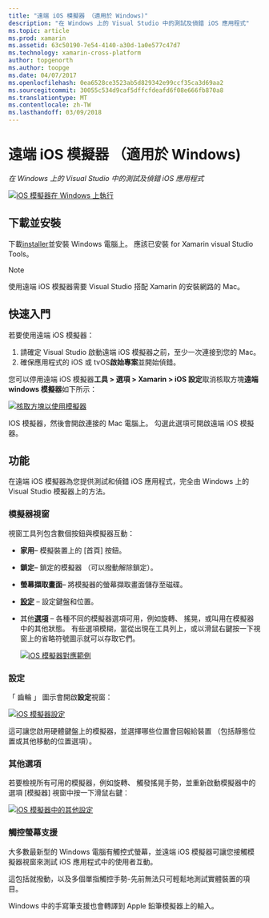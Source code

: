 ```yaml
---
title: "遠端 iOS 模擬器 （適用於 Windows)"
description: "在 Windows 上的 Visual Studio 中的測試及偵錯 iOS 應用程式"
ms.topic: article
ms.prod: xamarin
ms.assetid: 63c50190-7e54-4140-a30d-1a0e577c47d7
ms.technology: xamarin-cross-platform
author: topgenorth
ms.author: toopge
ms.date: 04/07/2017
ms.openlocfilehash: 0ea6528ce3523ab5d829342e99ccf35ca3d69aa2
ms.sourcegitcommit: 30055c534d9caf5dffcfdeafd6f08e666fb870a8
ms.translationtype: MT
ms.contentlocale: zh-TW
ms.lasthandoff: 03/09/2018
---
```

# <a name="remoted-ios-simulator-for-windows"></a>遠端 iOS 模擬器 （適用於 Windows)

_在 Windows 上的 Visual Studio 中的測試及偵錯 iOS 應用程式_

[![](ios-simulator-images/hero-sml.png "iOS 模擬器在 Windows 上執行")](ios-simulator-images/hero.png#lightbox)

## <a name="download-and-install"></a>下載並安裝

下載[installer](https://dl.xamarin.com/xamarin-simulator/Xamarin.Simulator.Installer.msi)並安裝 Windows 電腦上。 應該已安裝 for Xamarin visual Studio Tools。

> [!NOTE]
> 使用遠端 iOS 模擬器需要 Visual Studio 搭配 Xamarin 的安裝網路的 Mac。

## <a name="getting-started"></a>快速入門

若要使用遠端 iOS 模擬器：

1. 請確定 Visual Studio 啟動遠端 iOS 模擬器之前，至少一次連接到您的 Mac。
2. 確保應用程式的 iOS 或 tvOS**啟始專案**並開始偵錯。

您可以停用遠端 iOS 模擬器**工具 > 選項 > Xamarin > iOS 設定**取消核取方塊**遠端 windows 模擬器**如下所示：

[![](ios-simulator-images/options-sml.png "核取方塊以使用模擬器")](ios-simulator-images/options.png#lightbox)

IOS 模擬器，然後會開啟連接的 Mac 電腦上。 勾選此選項可開啟遠端 iOS 模擬器。

## <a name="features"></a>功能

在遠端 iOS 模擬器為您提供測試和偵錯 iOS 應用程式，完全由 Windows 上的 Visual Studio 模擬器上的方法。

### <a name="simulator-window"></a>模擬器視窗

視窗工具列包含數個按鈕與模擬器互動：

- **家用**– 模擬裝置上的 [首頁] 按鈕。
- **鎖定**– 鎖定的模擬器 （可以撥動解除鎖定）。
- **螢幕擷取畫面**– 將模擬器的螢幕擷取畫面儲存至磁碟。
- [**設定**](#settings) – 設定鍵盤和位置。
 - 其他[**選項**](#options) – 各種不同的模擬器選項可用，例如旋轉、 搖晃，或叫用在模擬器中的其他狀態。 有些選項模糊，當從出現在工具列上，或以滑鼠右鍵按一下視窗上的省略符號圖示就可以存取它們。

    [![](ios-simulator-images/maps-app-sml.png "iOS 模擬器對應範例")](ios-simulator-images/maps-app.png#lightbox)


### <a name="settings"></a>設定

「 齒輪 」 圖示會開啟**設定**視窗：

[![](ios-simulator-images/settings-sml.png "iOS 模擬器設定")](ios-simulator-images/settings.png#lightbox)

這可讓您啟用硬體鍵盤上的模擬器，並選擇哪些位置會回報給裝置 （包括靜態位置或其他移動的位置選項）。



### <a name="other-options"></a>其他選項

若要檢視所有可用的模擬器，例如旋轉、 觸發搖晃手勢，並重新啟動模擬器中的選項 [模擬器] 視窗中按一下滑鼠右鍵：

[![](ios-simulator-images/more-sml.png "iOS 模擬器中的其他設定")](ios-simulator-images/more.png#lightbox)

### <a name="touchscreen-support"></a>觸控螢幕支援

大多數最新型的 Windows 電腦有觸控式螢幕，並遠端 iOS 模擬器可讓您接觸模擬器視窗來測試 iOS 應用程式中的使用者互動。

這包括就撥動，以及多個單指觸控手勢-先前無法只可輕鬆地測試實體裝置的項目。

Windows 中的手寫筆支援也會轉譯到 Apple 鉛筆模擬器上的輸入。

<!--
<a name="knownissues" />

# Known Issues

 - Apple Watch devices may show in the Visual Studio device list, but are not yet supported.
 - Launching in **Release** mode may also start Apple’s simulator on the networked Mac.
 - Closing the remote iOS Simulator on Windows will not immediately stop debugging in Visual Studio. Stop debugging manually from the menu or the red button.
 - Opening too many different simulators simultaneously will produce unexpected results.
 - Exception of type `Foundation.NSErrorException` may be thrown while launching Simulators. Workaround is to kill csproxy (server process) on the Mac host and re-deploy to the simulator.
 - Performance may be slower when using Xcode 8
-->
